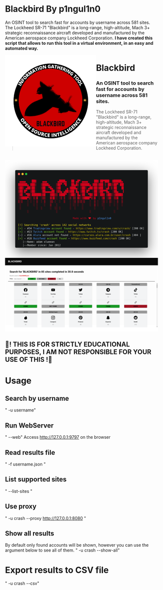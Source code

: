 # Blackbird By p1ngul1n0
An OSINT tool to search fast for accounts by username across 581 sites.
The Lockheed SR-71 "Blackbird" is a long-range, high-altitude, Mach 3+ strategic reconnaissance aircraft developed and manufactured by the American aerospace company Lockheed Corporation.
**I have created this script that allows to run this tool in a virtual environment, in an easy and automated way.**

<img alt="blackbird-logo" align="left" width="300" height="300" src="https://raw.githubusercontent.com/p1ngul1n0/badges/main/badges/22.png">
<h1>Blackbird</h1>

### An OSINT tool to search fast for accounts by username across 581 sites.
> The Lockheed SR-71 "Blackbird" is a long-range, high-altitude, Mach 3+ strategic reconnaissance aircraft developed and manufactured by the American aerospace company Lockheed Corporation.

</br>

<img alt="blackbird-cli" align="center" src="https://raw.githubusercontent.com/p1ngul1n0/src/master/blackbird_printscreen.png">
<img alt="blackbird-web" align="center" src="https://raw.githubusercontent.com/p1ngul1n0/src/master/blackbird_web.png">











## 🚧! THIS IS FOR STRICTLY EDUCATIONAL PURPOSES, I AM NOT RESPONSIBLE FOR YOUR USE OF THIS !🚧

# Usage
## Search by username
" -u username"

## Run WebServer
" --web"
Access http://127.0.0.1:9797 on the browser

## Read results file
" -f username.json "

## List supported sites
" --list-sites "

## Use proxy
" -u crash --proxy http://127.0.0.1:8080 "

## Show all results
By default only found accounts will be shown, however you can use the argument below to see all of them.
" -u crash --show-all"

# Export results to CSV file
" -u crash --csv"

